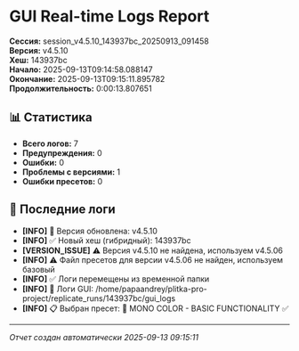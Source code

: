 # GUI Real-time Logs Report

**Сессия:** session_v4.5.10_143937bc_20250913_091458  
**Версия:** v4.5.10  
**Хеш:** 143937bc  
**Начало:** 2025-09-13T09:14:58.088147  
**Окончание:** 2025-09-13T09:15:11.895782  
**Продолжительность:** 0:00:13.807651  

## 📊 Статистика

- **Всего логов:** 7
- **Предупреждения:** 0
- **Ошибки:** 0
- **Проблемы с версиями:** 1
- **Ошибки пресетов:** 0

## 📝 Последние логи

- **[INFO]** 🔄 Версия обновлена: v4.5.10
- **[INFO]** ✅ Новый хеш (гибридный): 143937bc
- **[VERSION_ISSUE]** ⚠️ Версия v4.5.10 не найдена, используем v4.5.06
- **[INFO]** ⚠️ Файл пресетов для версии v4.5.06 не найден, используем базовый
- **[INFO]** ✅ Логи перемещены из временной папки
- **[INFO]** 📁 Логи GUI: /home/papaandrey/plitka-pro-project/replicate_runs/143937bc/gui_logs
- **[INFO]** 📋 Выбран пресет: 🔴 MONO COLOR - BASIC FUNCTIONALITY ✅

---
*Отчет создан автоматически 2025-09-13 09:15:11*